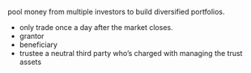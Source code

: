 pool money from multiple investors to build diversified portfolios. 
- only trade once a day after the market closes.
- grantor
- beneficiary
- trustee
    a neutral third party who’s charged with managing the trust assets
